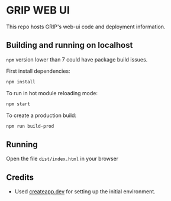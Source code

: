 # GRIP WEB UI

This repo hosts GRIP's web-ui code and deployment information.

## Building and running on localhost

`npm` version lower than 7 could have package build issues.

First install dependencies:

```sh
npm install
```

To run in hot module reloading mode:

```sh
npm start
```

To create a production build:

```sh
npm run build-prod
```

## Running

Open the file `dist/index.html` in your browser

## Credits

- Used [createapp.dev](https://createapp.dev/) for setting up the initial environment.
